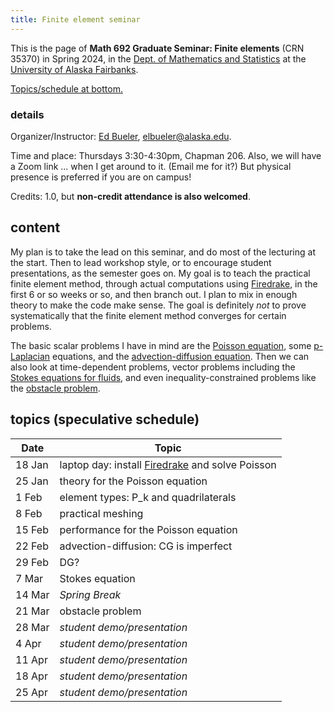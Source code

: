 ```yaml
---
title: Finite element seminar
---
```


This is the page of **Math 692 Graduate Seminar: Finite elements** (CRN 35370) in Spring 2024, in the [Dept. of Mathematics and Statistics](http://www.uaf.edu/dms/) at the [University of Alaska Fairbanks](http://www.uaf.edu/).

[Topics/schedule at bottom.](#schedule)

### details

Organizer/Instructor: [Ed Bueler](http://bueler.github.io/), [elbueler@alaska.edu](mailto:elbueler@alaska.edu).

Time and place: Thursdays 3:30-4:30pm, Chapman 206.  Also, we will have a Zoom link ... when I get around to it.  (Email me for it?)  But physical presence is preferred if you are on campus!

Credits: 1.0, but **non-credit attendance is also welcomed**.

## content

My plan is to take the lead on this seminar, and do most of the lecturing at the start.  Then to lead workshop style, or to encourage student presentations, as the semester goes on.  My goal is to teach the practical finite element method, through actual computations using [Firedrake](https://www.firedrakeproject.org/), in the first 6 or so weeks or so, and then branch out.  I plan to mix in enough theory to make the code make sense.  The goal is definitely _not_ to prove systematically that the finite element method converges for certain problems.

The basic scalar problems I have in mind are the [Poisson equation](https://en.wikipedia.org/wiki/Poisson%27s_equation), some [p-Laplacian](https://en.wikipedia.org/wiki/P-Laplacian) equations, and the [advection-diffusion equation](https://en.wikipedia.org/wiki/Convection%E2%80%93diffusion_equation).  Then we can also look at time-dependent problems, vector problems including the [Stokes equations for fluids](https://en.wikipedia.org/wiki/Stokes_flow), and even inequality-constrained problems like the [obstacle problem](https://en.wikipedia.org/wiki/Obstacle_problem).

## <a id="schedule"></a> topics (speculative schedule)

| Date   | Topic               |
|--------|---------------------|
| 18 Jan | laptop day: install [Firedrake](https://www.firedrakeproject.org/) and solve Poisson |
| 25 Jan | theory for the Poisson equation |
|  1 Feb | element types: P_k and quadrilaterals |
|  8 Feb | practical meshing |
| 15 Feb | performance for the Poisson equation |
| 22 Feb | advection-diffusion: CG is imperfect |
| 29 Feb | DG? |
|  7 Mar | Stokes equation |
| 14 Mar | _Spring Break_      |
| 21 Mar | obstacle problem |
| 28 Mar | _student demo/presentation_ |
|  4 Apr | _student demo/presentation_ |
| 11 Apr | _student demo/presentation_ |
| 18 Apr | _student demo/presentation_ |
| 25 Apr | _student demo/presentation_ |
